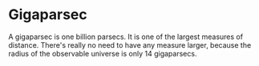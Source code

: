 # Gigaparsec

A gigaparsec is one billion parsecs. It is one of the largest measures of
distance. There's really no need to have any measure larger, because the radius
of the observable universe is only 14 gigaparsecs.
